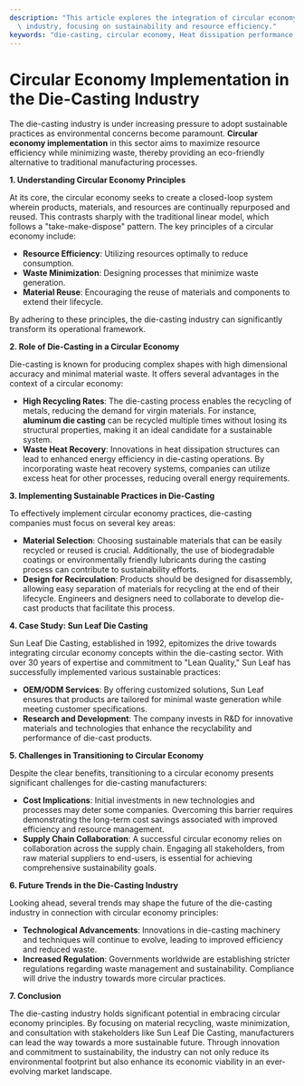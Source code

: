 ```yaml
---
description: "This article explores the integration of circular economy practices within the die-casting\
  \ industry, focusing on sustainability and resource efficiency."
keywords: "die-casting, circular economy, Heat dissipation performance, Die casting process"
---
```

# Circular Economy Implementation in the Die-Casting Industry

The die-casting industry is under increasing pressure to adopt sustainable practices as environmental concerns become paramount. **Circular economy implementation** in this sector aims to maximize resource efficiency while minimizing waste, thereby providing an eco-friendly alternative to traditional manufacturing processes. 

**1. Understanding Circular Economy Principles**

At its core, the circular economy seeks to create a closed-loop system wherein products, materials, and resources are continually repurposed and reused. This contrasts sharply with the traditional linear model, which follows a "take-make-dispose" pattern. The key principles of a circular economy include:

- **Resource Efficiency**: Utilizing resources optimally to reduce consumption.
- **Waste Minimization**: Designing processes that minimize waste generation.
- **Material Reuse**: Encouraging the reuse of materials and components to extend their lifecycle.

By adhering to these principles, the die-casting industry can significantly transform its operational framework.

**2. Role of Die-Casting in a Circular Economy**

Die-casting is known for producing complex shapes with high dimensional accuracy and minimal material waste. It offers several advantages in the context of a circular economy:

- **High Recycling Rates**: The die-casting process enables the recycling of metals, reducing the demand for virgin materials. For instance, **aluminum die casting** can be recycled multiple times without losing its structural properties, making it an ideal candidate for a sustainable system.
- **Waste Heat Recovery**: Innovations in heat dissipation structures can lead to enhanced energy efficiency in die-casting operations. By incorporating waste heat recovery systems, companies can utilize excess heat for other processes, reducing overall energy requirements.

**3. Implementing Sustainable Practices in Die-Casting**

To effectively implement circular economy practices, die-casting companies must focus on several key areas:

- **Material Selection**: Choosing sustainable materials that can be easily recycled or reused is crucial. Additionally, the use of biodegradable coatings or environmentally friendly lubricants during the casting process can contribute to sustainability efforts.
- **Design for Recirculation**: Products should be designed for disassembly, allowing easy separation of materials for recycling at the end of their lifecycle. Engineers and designers need to collaborate to develop die-cast products that facilitate this process.

**4. Case Study: Sun Leaf Die Casting**

Sun Leaf Die Casting, established in 1992, epitomizes the drive towards integrating circular economy concepts within the die-casting sector. With over 30 years of expertise and commitment to "Lean Quality," Sun Leaf has successfully implemented various sustainable practices:

- **OEM/ODM Services**: By offering customized solutions, Sun Leaf ensures that products are tailored for minimal waste generation while meeting customer specifications.
- **Research and Development**: The company invests in R&D for innovative materials and technologies that enhance the recyclability and performance of die-cast products.

**5. Challenges in Transitioning to Circular Economy**

Despite the clear benefits, transitioning to a circular economy presents significant challenges for die-casting manufacturers:

- **Cost Implications**: Initial investments in new technologies and processes may deter some companies. Overcoming this barrier requires demonstrating the long-term cost savings associated with improved efficiency and resource management.
- **Supply Chain Collaboration**: A successful circular economy relies on collaboration across the supply chain. Engaging all stakeholders, from raw material suppliers to end-users, is essential for achieving comprehensive sustainability goals.

**6. Future Trends in the Die-Casting Industry**

Looking ahead, several trends may shape the future of the die-casting industry in connection with circular economy principles:

- **Technological Advancements**: Innovations in die-casting machinery and techniques will continue to evolve, leading to improved efficiency and reduced waste.
- **Increased Regulation**: Governments worldwide are establishing stricter regulations regarding waste management and sustainability. Compliance will drive the industry towards more circular practices.

**7. Conclusion**

The die-casting industry holds significant potential in embracing circular economy principles. By focusing on material recycling, waste minimization, and consultation with stakeholders like Sun Leaf Die Casting, manufacturers can lead the way towards a more sustainable future. Through innovation and commitment to sustainability, the industry can not only reduce its environmental footprint but also enhance its economic viability in an ever-evolving market landscape.
